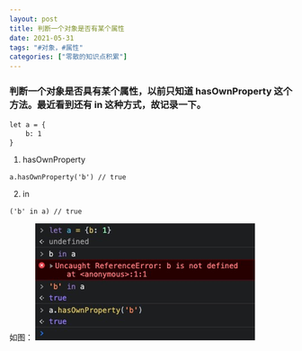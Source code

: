 ```yaml
---
layout: post
title: 判断一个对象是否有某个属性
date: 2021-05-31
tags: "#对象，#属性"
categories: ["零散的知识点积累"]
---
```


### 判断一个对象是否具有某个属性，以前只知道 hasOwnProperty 这个方法。最近看到还有 in 这种方式，故记录一下。

```
let a = {
    b: 1
}
```

1. hasOwnProperty

```
a.hasOwnProperty('b') // true
```

2. in

```
('b' in a) // true
```

如图：
![测试](/assets/images/210531/t1.png)
